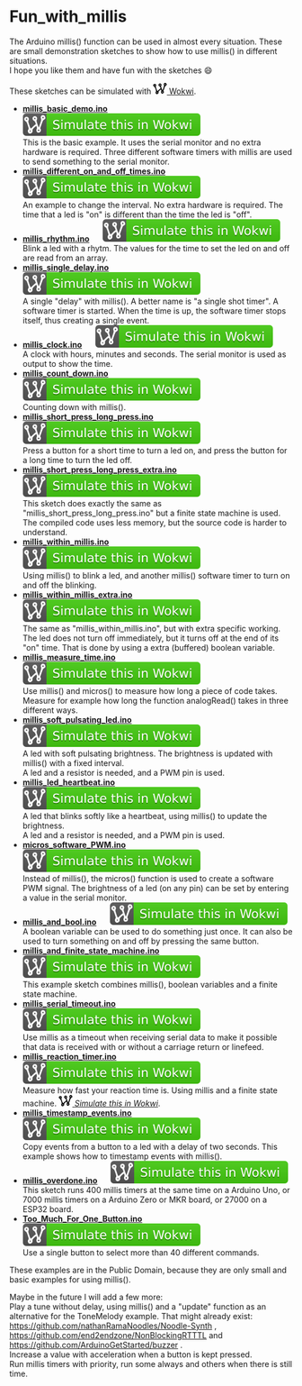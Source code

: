 # Fun_with_millis

The Arduino millis() function can be used in almost every situation.
These are small demonstration sketches to show how to use millis() in different situations.  
I hope you like them and have fun with the sketches :smile:

These sketches can be simulated with [<img src="Wokwi_logo.svg" alt="Wokwi" height="20"> Wokwi](https://wokwi.com/).

- **[millis_basic_demo.ino](millis_basic_demo.ino)** &nbsp;&nbsp;&nbsp;&nbsp; [![Wokwi badge](Wokwi_badge.svg)](https://wokwi.com/arduino/projects/299332603637400077)  
   This is the basic example. It uses the serial monitor and no extra hardware is required.
   Three different software timers with millis are used to send something to the serial monitor.
- **[millis_different_on_and_off_times.ino](millis_different_on_and_off_times.ino)** &nbsp;&nbsp;&nbsp;&nbsp; [![Wokwi badge](Wokwi_badge.svg)](https://wokwi.com/arduino/projects/299332867294495240)  
   An example to change the interval. No extra hardware is required. The time that a led
   is "on" is different than the time the led is "off".
- **[millis_rhythm.ino](millis_rhythm.ino)** &nbsp;&nbsp;&nbsp;&nbsp; [![Wokwi badge](Wokwi_badge.svg)](https://wokwi.com/arduino/projects/299333036840845837)  
   Blink a led with a rhytm. The values for the time to set the led on and off
   are read from an array.
- **[millis_single_delay.ino](millis_single_delay.ino)** &nbsp;&nbsp;&nbsp;&nbsp; [![Wokwi badge](Wokwi_badge.svg)](https://wokwi.com/arduino/projects/299333522927125002)  
   A single "delay" with millis(). A better name is "a single shot timer".
   A software timer is started. When the time is up, the
   software timer stops itself, thus creating a single event.
- **[millis_clock.ino](millis_clock.ino)** &nbsp;&nbsp;&nbsp;&nbsp; [![Wokwi badge](Wokwi_badge.svg)](https://wokwi.com/arduino/projects/299333839432450568)  
   A clock with hours, minutes and seconds. The serial monitor is used as output to show the time.
- **[millis_count_down.ino](millis_count_down.ino)** &nbsp;&nbsp;&nbsp;&nbsp; [![Wokwi badge](Wokwi_badge.svg)](https://wokwi.com/arduino/projects/299333967232893450)  
   Counting down with millis().
- **[millis_short_press_long_press.ino](millis_short_press_long_press.ino)** &nbsp;&nbsp;&nbsp;&nbsp; [![Wokwi badge](Wokwi_badge.svg)](https://wokwi.com/arduino/projects/299334344738079241)  
   Press a button for a short time to turn a led on, and press the button for a long time 
   to turn the led off.
- **[millis_short_press_long_press_extra.ino](millis_short_press_long_press_extra.ino)** &nbsp;&nbsp;&nbsp;&nbsp; [![Wokwi badge](Wokwi_badge.svg)](https://wokwi.com/arduino/projects/299334624465650186)  
   This sketch does exactly the same as "millis_short_press_long_press.ino" but a finite state machine
   is used. The compiled code uses less memory, but the source code is harder to understand.
- **[millis_within_millis.ino](millis_within_millis.ino)** &nbsp;&nbsp;&nbsp;&nbsp; [![Wokwi badge](Wokwi_badge.svg)](https://wokwi.com/arduino/projects/299334740949860873)  
   Using millis() to blink a led, and another millis() software timer to turn on and off 
   the blinking.
- **[millis_within_millis_extra.ino](millis_within_millis_extra.ino)** &nbsp;&nbsp;&nbsp;&nbsp; [![Wokwi badge](Wokwi_badge.svg)](https://wokwi.com/arduino/projects/299334903709827592)  
   The same as "millis_within_millis.ino", but with extra specific working.
   The led does not turn off immediately, but it turns off at the end of its "on" time.
   That is done by using a extra (buffered) boolean variable.
- **[millis_measure_time.ino](millis_measure_time.ino)** &nbsp;&nbsp;&nbsp;&nbsp; [![Wokwi badge](Wokwi_badge.svg)](https://wokwi.com/arduino/projects/299335057012687368)  
   Use millis() and micros() to measure how long a piece of code takes. Measure for
   example how long the function analogRead() takes in three different ways.
- **[millis_soft_pulsating_led.ino](millis_soft_pulsating_led.ino)** &nbsp;&nbsp;&nbsp;&nbsp; [![Wokwi badge](Wokwi_badge.svg)](https://wokwi.com/arduino/projects/299335245194330637)  
   A led with soft pulsating brightness. The brightness is updated with millis() with a fixed interval.  
   A led and a resistor is needed, and a PWM pin is used.
- **[millis_led_heartbeat.ino](millis_led_heartbeat.ino)** &nbsp;&nbsp;&nbsp;&nbsp; [![Wokwi badge](Wokwi_badge.svg)](https://wokwi.com/arduino/projects/299335475373539848)  
   A led that blinks softly like a heartbeat, using millis() to update the brightness.  
   A led and a resistor is needed, and a PWM pin is used.
- **[micros_software_PWM.ino](micros_software_PWM.ino)** &nbsp;&nbsp;&nbsp;&nbsp; [![Wokwi badge](Wokwi_badge.svg)](https://wokwi.com/arduino/projects/299335627234607625)  
   Instead of millis(), the micros() function is used to create a software PWM signal.
   The brightness of a led (on any pin) can be set by entering a value in the serial monitor.
- **[millis_and_bool.ino](millis_and_bool.ino)** &nbsp;&nbsp;&nbsp;&nbsp; [![Wokwi badge](Wokwi_badge.svg)](https://wokwi.com/arduino/projects/299403812759667209)  
   A boolean variable can be used to do something just once. It can also be used
   to turn something on and off by pressing the same button.
- **[millis_and_finite_state_machine.ino](millis_and_finite_state_machine.ino)** &nbsp;&nbsp;&nbsp;&nbsp; [![Wokwi badge](Wokwi_badge.svg)](https://wokwi.com/arduino/projects/299404107986240008)  
   This example sketch combines millis(), boolean variables and a finite state machine.
- **[millis_serial_timeout.ino](millis_serial_timeout.ino)** &nbsp;&nbsp;&nbsp;&nbsp; [![Wokwi badge](Wokwi_badge.svg)](https://wokwi.com/arduino/projects/299404294615990792)  
   Use millis as a timeout when receiving serial data to make it possible that data is received with 
   or without a carriage return or linefeed.
- **[millis_reaction_timer.ino](millis_reaction_timer.ino)** &nbsp;&nbsp;&nbsp;&nbsp; [![Wokwi badge](Wokwi_badge.svg)]()  
   Measure how fast your reaction time is. Using millis and a finite state machine.
   [<img src="Wokwi_logo.svg" alt="Wokwi" height="20"> _Simulate this in Wokwi_](https://wokwi.com/arduino/projects/299404519827046925).
- **[millis_timestamp_events.ino](millis_timestamp_events.ino)** &nbsp;&nbsp;&nbsp;&nbsp; [![Wokwi badge](Wokwi_badge.svg)](https://wokwi.com/arduino/projects/299404945791123978)  
   Copy events from a button to a led with a delay of two seconds. 
   This example shows how to timestamp events with millis().
- **[millis_overdone.ino](millis_overdone.ino)** &nbsp;&nbsp;&nbsp;&nbsp; [![Wokwi badge](Wokwi_badge.svg)](https://wokwi.com/arduino/projects/299335909706301961)  
   This sketch runs 400 millis timers at the same time on a Arduino Uno, or 7000 millis timers 
   on a Arduino Zero or MKR board, or 27000 on a ESP32 board.
- **[Too_Much_For_One_Button.ino](Too_Much_For_One_Button.ino)** &nbsp;&nbsp;&nbsp;&nbsp; [![Wokwi badge](Wokwi_badge.svg)](https://wokwi.com/arduino/projects/299405944396186122)  
   Use a single button to select more than 40 different commands.


These examples are in the Public Domain, because they are only small and basic examples for using millis().

Maybe in the future I will add a few more:  
Play a tune without delay, using millis() and a "update" function as an alternative for the ToneMelody example. That might already exist: https://github.com/nathanRamaNoodles/Noodle-Synth , https://github.com/end2endzone/NonBlockingRTTTL and https://github.com/ArduinoGetStarted/buzzer .  
Increase a value with acceleration when a button is kept pressed.  
Run millis timers with priority, run some always and others when there is still time.  
